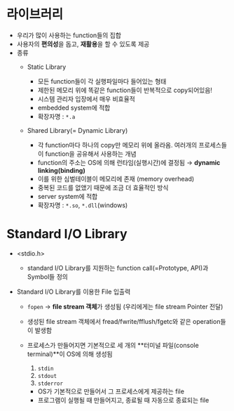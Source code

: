 # 라이브러리
- 우리가 많이 사용하는 function들의 집합
- 사용자의 **편의성**을 돕고, **재활용**을 할 수 있도록 제공
- 종류
    - Static Library
        - 모든 function들이 각 실행파일마다 들어있는 형태
        - 제한된 메모리 위에 똑같은 function들이 반복적으로 copy되어있음!
        - 시스템 관리자 입장에서 매우 비효율적
        - embedded system에 적합
        - 확장자명 : ```*.a```

    - Shared Library(= Dynamic Library)
        - 각 function마다 하나의 copy만 메모리 위에 올라옴. 여러개의 프로세스들이 function을 공유해서 사용하는 개념
        - function의 주소는 OS에 의해 런타임(실행시간)에 결정됨 → **dynamic linking(binding)**
        - 이를 위한 심벌테이블이 메모리에 존재 (memory overhead)
        - 중복된 코드를 없앴기 때문에 조금 더 효율적인 방식
        - server system에 적합
        - 확장자명 : ```*.so```, ```*.dll```(windows)

# Standard I/O Library
- <stdio.h>
    - standard I/O Library를 지원하는 function call(=Prototype, API)과 Symbol들 정의

- Standard I/O Library를 이용한 File 입출력
    - ```fopen``` → **file stream 객체**가 생성됨 (우리에게는 file stream Pointer 전달)
    - 생성된 file stream 객체에서 fread/fwrite/fflush/fgetc와 같은 operation들이 발생함

    - 프로세스가 만들어지면 기본적으로 세 개의 **터미널 파일(console terminal)**이 OS에 의해 생성됨
        1. ```stdin```
        2. ```stdout```
        3. ```stderror```
        - OS가 기본적으로 만들어서 그 프로세스에게 제공하는 file
        - 프로그램이 실행될 때 만들어지고, 종료될 때 자동으로 종료되는 file
